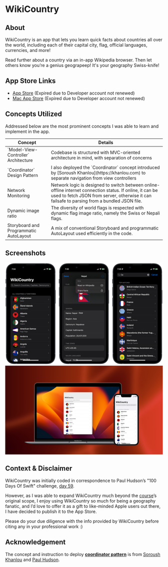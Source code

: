 # WikiCountry
## About
WikiCountry is an app that lets you learn quick facts about countries all over the world, including each of their capital city, flag, official languages, currencies, and more!

Read further about a country via an in-app Wikipedia browser. Then let others know you’re a genius geograpeep! It's your geography Swiss-knife!

## App Store Links
* [App Store](https://apps.apple.com/ca/app/wikicountry/id1570455440) (Expired due to Developer account not renewed)
* [Mac App Store](https://apps.apple.com/ca/app/wikicountry/id1570455440) (Expired due to Developer account not renewed)

## Concepts Utilized
Addressed below are the most prominent concepts I was able to learn and implement in the app.
<table>
	<thead>
		<tr>
			<th>Concept</th>
			<th>Details</th>
		</tr>
	</thead>
	<tbody>
		<tr>
			<td>`Model-View-Controller` Architecture</td>
			<td>Codebase is structured with MVC-oriented architecture in mind, with separation of concerns</td>
		</tr>
		<tr>
			<td>`Coordinator` Design Pattern</td>
			<td>I also deployed the `Coordinator` concept introduced by [Soroush Khanlou](https://khanlou.com) to separate navigation from view controllers</td>
		</tr>
		<tr>
			<td>Network Monitoring</td>
			<td>Network logic is designed to switch between online-offline internet connection status. If online, it can be used to fetch JSON from server, otherwise it can failsafe to parsing from a bundled JSON file.</td>
		</tr>
		<tr>
			<td>Dynamic image ratio</td>
			<td>The diversity of world flags is respected with dynamic flag image ratio, namely the Swiss or Nepali flags.</td>
		</tr>
		<tr>
			<td>Storyboard and Programmatic AutoLayout</td>
			<td>A mix of conventional Storyboard and programmatic AutoLayout used efficiently in the code.</td>
		</tr>
	</tbody>
</table>

## Screenshots
![screens](screenshots/screens.png)
![with-mac](screenshots/with-mac.jpg)

## Context & Disclaimer
WikiCountry was initially coded in correspondence to Paul Hudson’s "100 Days Of Swift" challenge, [day 59](https://www.hackingwithswift.com/100/59).

However, as I was able to expand WikiCountry much beyond the [course](https://www.hackingwithswift.com/100/)’s original scope, I enjoy using WikiCountry so much for being a geography fanatic, and I’d love to offer it as a gift to like-minded Apple users out there, I have decided to publish it to the App Store.

Please do your due diligence with the info provided by WikiCountry before citing any in your professional work :)

## Acknowledgement
The concept and instruction to deploy [**coordinator pattern**](https://www.hackingwithswift.com/articles/71/how-to-use-the-coordinator-pattern-in-ios-apps) is from [Soroush Khanlou](https://khanlou.com) and [Paul Hudson](https://twitter.com/twostraws).
